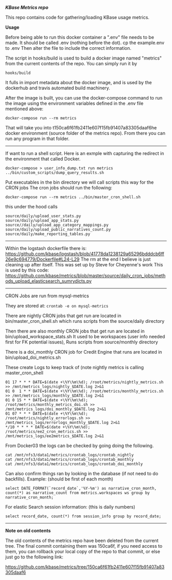 ***KBase Metrics repo***

This repo contains code for gathering/loading KBase usage metrics.

**Usage**

Before being able to run this docker container
a ".env" file needs to be made. It should be called .env (nothing before the dot).
cp the example.env to .env
Then alter the file to include the correct information.

The script in hooks/build is used to build a docker image named "metrics" from the current contents of the repo. You can simply run it by
~~~
hooks/build
~~~
It fulls in import metadata about the docker image, and is used by the dockerhub and travis automated build machinery.

After the image is built, you can use the docker-compose command to run the image using the environment variables defined in the .env file mentioned above:

~~~
docker-compose run --rm metrics
~~~

That will take you into t150ca6f61fb2411e607f15fb91407a83305daaf6he docker environment (source folder of the metrics repo).
From there you can run any program in that folder.


------------------

If want to run a shell script. Here is an exmple with capturing the redirect in the environment that called Docker.
```
docker-compose > user_info_dump.txt run metrics ../bin/custom_scripts/dump_query_results.sh
```

Put executables in the bin directory we will call scripts this way for the CRON jobs
The cron jobs should run the following:
```
docker-compose run --rm metrics ../bin/master_cron_shell.sh
```

this under the hood calls
```
source/daily/upload_user_stats.py
source/daily/upload_app_stats.py
source//daily/upload_app_category_mappings.py
source/daily/upload_public_narratives_count.py
source/daily/make_reporting_tables.py
```


-------------------
Within the logstash dockerfile there is:
https://github.com/kbase/logstash/blob/41778da1238129a65296bdddcb6ff26e9c694779/Dockerfile#L24-L29
The rm at the end I believe is just cleaning up after itself. This was set up by Steve for Cheyenne's work
This is used by this code:
https://github.com/kbase/metrics/blob/master/source/daily_cron_jobs/methods_upload_elasticsearch_sumrydicts.py



-------------------

CRON Jobs are run from mysql-metrics

They are stored at: `crontab -e on mysql-metrics`

There are nightly CRON jobs that get run are located in bin/master_cron_shell.sh
which runs scripts from the source/daily directory

Then there are also monthly CRON jobs that get run are located in bin/upload_workspace_stats.sh
It used to be workspaces (user info needed first for FK potential issues),
Runs scripts from source/monthly directory

There is a doi_monthly CRON job for Credit Engine that runs are located in bin/upload_doi_metrics.sh

These create Logs to keep track of (note nightly metrics is calling master_cron_shell
```
01 17 * * * DATE=$(date +\%Y\%m\%d); /root/metrics/nightly_metrics.sh >> /mnt/metrics_logs/nightly_$DATE.log 2>&1
01 0  1 * * DATE=$(date +\%Y\%m\%d); /root/metrics/monthly_metrics.sh >> /mnt/metrics_logs/monthly_$DATE.log 2>&1
01 0 15 * * DATE=$(date +\%Y\%m\%d); /root/metrics/monthly_metrics_doi.sh >> /mnt/metrics_logs/doi_monthly_$DATE.log 2>&1
01 07 * * * DATE=$(date +\%Y\%m\%d); /root/metrics/nightly_errorlogs.sh >> /mnt/metrics_logs/errorlogs_monthly_$DATE.log 2>&1
*/10 * * * * DATE=$(date +\%Y\%m\%d); /root/metrics/ee2_cron_metrics.sh >> /mnt/metrics_logs/ee2metrics_$DATE.log 2>&1

```

From Docker03 the logs can be checked by going doing the following.
```
cat /mnt/nfs3/data1/metrics/crontab_logs/crontab_nightly
cat /mnt/nfs3/data1/metrics/crontab_logs/crontab_monthly
cat /mnt/nfs3/data1/metrics/crontab_logs/crontab_doi_monthly
```

Can also confirm things ran by looking in the database (if not need to do backfills).
Example: (should be first of each month)
```
select DATE_FORMAT(`record_date`,'%Y-%m') as narrative_cron_month, count(*) as narrative_count from metrics.workspaces ws group by narrative_cron_month;
```

For elastic Search session information: (this is daily numbers)
```
select record_date, count(*) from session_info group by record_date;
```


--------------------
**Note on old contents**

The old contents of the metrics repo have been deleted from the current tree. The final commit containing
them was 150ca6f, if you need access to them, you can rollback your local copy of the repo to that commit,
or else just go to the following link:
   
   https://github.com/kbase/metrics/tree/150ca6f61fb2411e607f15fb91407a83305daaf6
